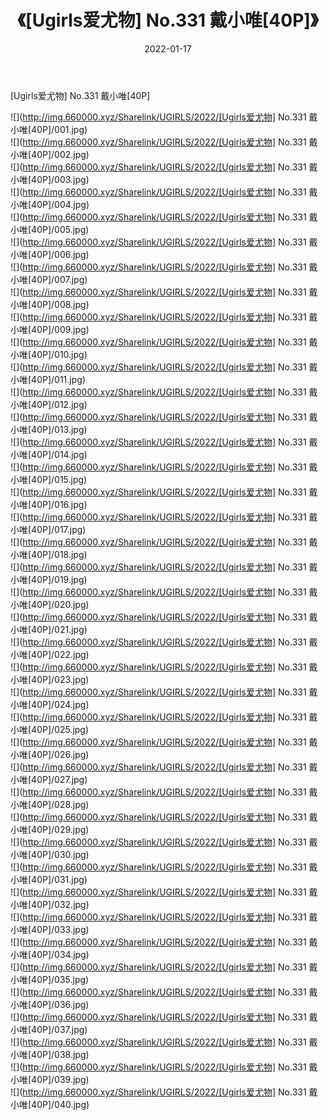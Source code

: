 ﻿---
layout: post
title:  《[Ugirls爱尤物] No.331 戴小唯[40P]》
date:   2022-01-17
img: http://img.660000.xyz/Sharelink/UGIRLS/2022/[Ugirls爱尤物] No.331 戴小唯[40P]/000.jpg
categories: [美女, 清纯, 唯美]
---

[Ugirls爱尤物] No.331 戴小唯[40P]

  ![](http://img.660000.xyz/Sharelink/UGIRLS/2022/[Ugirls爱尤物] No.331 戴小唯[40P]/001.jpg) <br> ![](http://img.660000.xyz/Sharelink/UGIRLS/2022/[Ugirls爱尤物] No.331 戴小唯[40P]/002.jpg) <br> ![](http://img.660000.xyz/Sharelink/UGIRLS/2022/[Ugirls爱尤物] No.331 戴小唯[40P]/003.jpg) <br> ![](http://img.660000.xyz/Sharelink/UGIRLS/2022/[Ugirls爱尤物] No.331 戴小唯[40P]/004.jpg) <br> ![](http://img.660000.xyz/Sharelink/UGIRLS/2022/[Ugirls爱尤物] No.331 戴小唯[40P]/005.jpg) <br> ![](http://img.660000.xyz/Sharelink/UGIRLS/2022/[Ugirls爱尤物] No.331 戴小唯[40P]/006.jpg) <br> ![](http://img.660000.xyz/Sharelink/UGIRLS/2022/[Ugirls爱尤物] No.331 戴小唯[40P]/007.jpg) <br> ![](http://img.660000.xyz/Sharelink/UGIRLS/2022/[Ugirls爱尤物] No.331 戴小唯[40P]/008.jpg) <br> ![](http://img.660000.xyz/Sharelink/UGIRLS/2022/[Ugirls爱尤物] No.331 戴小唯[40P]/009.jpg) <br> ![](http://img.660000.xyz/Sharelink/UGIRLS/2022/[Ugirls爱尤物] No.331 戴小唯[40P]/010.jpg) <br> ![](http://img.660000.xyz/Sharelink/UGIRLS/2022/[Ugirls爱尤物] No.331 戴小唯[40P]/011.jpg) <br> ![](http://img.660000.xyz/Sharelink/UGIRLS/2022/[Ugirls爱尤物] No.331 戴小唯[40P]/012.jpg) <br> ![](http://img.660000.xyz/Sharelink/UGIRLS/2022/[Ugirls爱尤物] No.331 戴小唯[40P]/013.jpg) <br> ![](http://img.660000.xyz/Sharelink/UGIRLS/2022/[Ugirls爱尤物] No.331 戴小唯[40P]/014.jpg) <br> ![](http://img.660000.xyz/Sharelink/UGIRLS/2022/[Ugirls爱尤物] No.331 戴小唯[40P]/015.jpg) <br> ![](http://img.660000.xyz/Sharelink/UGIRLS/2022/[Ugirls爱尤物] No.331 戴小唯[40P]/016.jpg) <br> ![](http://img.660000.xyz/Sharelink/UGIRLS/2022/[Ugirls爱尤物] No.331 戴小唯[40P]/017.jpg) <br> ![](http://img.660000.xyz/Sharelink/UGIRLS/2022/[Ugirls爱尤物] No.331 戴小唯[40P]/018.jpg) <br> ![](http://img.660000.xyz/Sharelink/UGIRLS/2022/[Ugirls爱尤物] No.331 戴小唯[40P]/019.jpg) <br> ![](http://img.660000.xyz/Sharelink/UGIRLS/2022/[Ugirls爱尤物] No.331 戴小唯[40P]/020.jpg) <br> ![](http://img.660000.xyz/Sharelink/UGIRLS/2022/[Ugirls爱尤物] No.331 戴小唯[40P]/021.jpg) <br> ![](http://img.660000.xyz/Sharelink/UGIRLS/2022/[Ugirls爱尤物] No.331 戴小唯[40P]/022.jpg) <br> ![](http://img.660000.xyz/Sharelink/UGIRLS/2022/[Ugirls爱尤物] No.331 戴小唯[40P]/023.jpg) <br> ![](http://img.660000.xyz/Sharelink/UGIRLS/2022/[Ugirls爱尤物] No.331 戴小唯[40P]/024.jpg) <br> ![](http://img.660000.xyz/Sharelink/UGIRLS/2022/[Ugirls爱尤物] No.331 戴小唯[40P]/025.jpg) <br> ![](http://img.660000.xyz/Sharelink/UGIRLS/2022/[Ugirls爱尤物] No.331 戴小唯[40P]/026.jpg) <br> ![](http://img.660000.xyz/Sharelink/UGIRLS/2022/[Ugirls爱尤物] No.331 戴小唯[40P]/027.jpg) <br> ![](http://img.660000.xyz/Sharelink/UGIRLS/2022/[Ugirls爱尤物] No.331 戴小唯[40P]/028.jpg) <br> ![](http://img.660000.xyz/Sharelink/UGIRLS/2022/[Ugirls爱尤物] No.331 戴小唯[40P]/029.jpg) <br> ![](http://img.660000.xyz/Sharelink/UGIRLS/2022/[Ugirls爱尤物] No.331 戴小唯[40P]/030.jpg) <br> ![](http://img.660000.xyz/Sharelink/UGIRLS/2022/[Ugirls爱尤物] No.331 戴小唯[40P]/031.jpg) <br> ![](http://img.660000.xyz/Sharelink/UGIRLS/2022/[Ugirls爱尤物] No.331 戴小唯[40P]/032.jpg) <br> ![](http://img.660000.xyz/Sharelink/UGIRLS/2022/[Ugirls爱尤物] No.331 戴小唯[40P]/033.jpg) <br> ![](http://img.660000.xyz/Sharelink/UGIRLS/2022/[Ugirls爱尤物] No.331 戴小唯[40P]/034.jpg) <br> ![](http://img.660000.xyz/Sharelink/UGIRLS/2022/[Ugirls爱尤物] No.331 戴小唯[40P]/035.jpg) <br> ![](http://img.660000.xyz/Sharelink/UGIRLS/2022/[Ugirls爱尤物] No.331 戴小唯[40P]/036.jpg) <br> ![](http://img.660000.xyz/Sharelink/UGIRLS/2022/[Ugirls爱尤物] No.331 戴小唯[40P]/037.jpg) <br> ![](http://img.660000.xyz/Sharelink/UGIRLS/2022/[Ugirls爱尤物] No.331 戴小唯[40P]/038.jpg) <br> ![](http://img.660000.xyz/Sharelink/UGIRLS/2022/[Ugirls爱尤物] No.331 戴小唯[40P]/039.jpg) <br> ![](http://img.660000.xyz/Sharelink/UGIRLS/2022/[Ugirls爱尤物] No.331 戴小唯[40P]/040.jpg) <br>